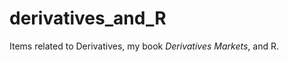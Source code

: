 derivatives_and_R
=================

Items related to Derivatives, my book _Derivatives Markets_, and R.
